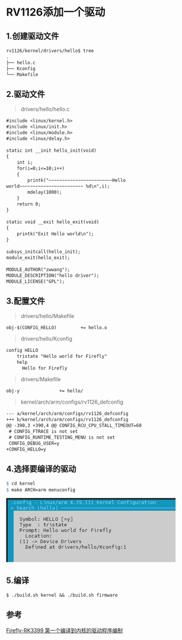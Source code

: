 # RV1126添加一个驱动

## 1.创建驱动文件

```
rv1126/kernel/drivers/hello$ tree
.
├── hello.c
├── Kconfig
└── Makefile
```

## 2.驱动文件

> drivers/hello/hello.c

```
#include <linux/kernel.h>
#include <linux/init.h>
#include <linux/module.h> 
#include <linux/delay.h>

static int __init hello_init(void)
{
    int i;
    for(i=0;i<=10;i++)
    {
        printk("~~~~~~~~~~~~~~~~~~~~~~~~Hello world~~~~~~~~~~~~~~~~~~~~~~~~ %d\n",i);		
        mdelay(1000);
	}
    return 0;
}

static void __exit hello_exit(void)
{
    printk("Exit Hello world\n");
}

subsys_initcall(hello_init);
module_exit(hello_exit);

MODULE_AUTHOR("zwwang");
MODULE_DESCRIPTION("hello driver");
MODULE_LICENSE("GPL");

```

## 3.配置文件

> drivers/hello/Makefile

```
obj-$(CONFIG_HELLO)			+= hello.o
```

> drivers/hello/Kconfig

```
config HELLO
	tristate "Hello world for Firefly"
	help
	  Hello for Firefly
```

> drivers/Makefile

```
obj-y				+= hello/
```

>kernel/arch/arm/configs/rv1126_defconfig

```
--- a/kernel/arch/arm/configs/rv1126_defconfig
+++ b/kernel/arch/arm/configs/rv1126_defconfig
@@ -390,3 +390,4 @@ CONFIG_RCU_CPU_STALL_TIMEOUT=60
 # CONFIG_FTRACE is not set
 # CONFIG_RUNTIME_TESTING_MENU is not set
 CONFIG_DEBUG_USER=y
+CONFIG_HELLO=y
```



## 4.选择要编译的驱动

```makefile
$ cd kernel
$ make ARCH=arm menuconfig
```

![image-20211231165424720](assets/image-20211231165424720.png)



## 5.编译

```
$ ./build.sh kernel && ./build.sh firmware
```



## 参考

[Firefly-RK3399 第一个编译到内核的驱动程序编制](https://blog.csdn.net/zwwang2014/article/details/88397490)

